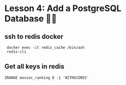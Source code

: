 # Lesson 4: Add a PostgreSQL Database 🚀🔥

## ssh to redis docker
```
 docker exec -it redis_cache /bin/ash 
 redis-cli
```

## Get all keys in redis

```
ZRANGE movies_ranking 0 -1 'WITHSCORES'
```
